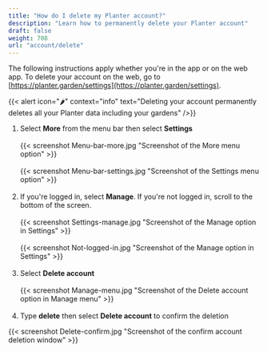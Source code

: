```yaml
---
title: "How do I delete my Planter account?"
description: "Learn how to permanently delete your Planter account"
draft: false
weight: 708
url: "account/delete"
---
```


The following instructions apply whether you're in the app or on the web app. To delete your account on the web, go to [https://planter.garden/settings](https://planter.garden/settings).

{{< alert icon="🌶️" context="info" text="Deleting your account permanently deletes all your Planter data including your gardens" />}}

1. Select **More** from the menu bar then select **Settings**<br /><br />
{{< screenshot Menu-bar-more.jpg "Screenshot of the More menu option" >}}<br /><br />
{{< screenshot Menu-bar-settings.jpg "Screenshot of the Settings menu option" >}}<br /><br />
2. If you're logged in, select **Manage**. If you're not logged in, scroll to the bottom of the screen.<br /><br />
{{< screenshot Settings-manage.jpg "Screenshot of the Manage option in Settings" >}}<br /><br />
{{< screenshot Not-logged-in.jpg "Screenshot of the Manage option in Settings" >}}<br /><br />
3. Select **Delete account**<br /><br />
{{< screenshot Manage-menu.jpg "Screenshot of the Delete account option in Manage menu" >}}<br /><br />
4. Type **delete** then select **Delete account** to confirm the deletion


{{< screenshot Delete-confirm.jpg "Screenshot of the confirm account deletion window" >}}
